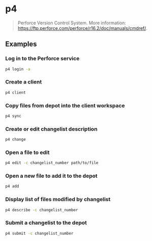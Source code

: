 # p4

> Perforce Version Control System. More information: <https://ftp.perforce.com/perforce/r16.2/doc/manuals/cmdref/>.

## Examples

### Log in to the Perforce service

```bash
p4 login -a
```

### Create a client

```bash
p4 client
```

### Copy files from depot into the client workspace

```bash
p4 sync
```

### Create or edit changelist description

```bash
p4 change
```

### Open a file to edit

```bash
p4 edit -c changelist_number path/to/file
```

### Open a new file to add it to the depot

```bash
p4 add
```

### Display list of files modified by changelist

```bash
p4 describe -c changelist_number
```

### Submit a changelist to the depot

```bash
p4 submit -c changelist_number
```
